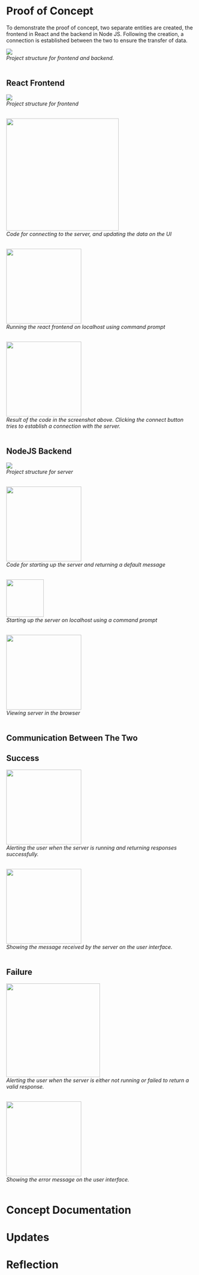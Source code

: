 # Proof of Concept

To demonstrate the proof of concept, two separate entities are created, the frontend in React and the backend in Node JS. Following the creation, a connection is established between the two to ensure the transfer of data.

<img src="./d4_assets/proof-of-concept/project_dir.PNG" /> <br>
_Project structure for frontend and backend._
<br><br>

## React Frontend

<img src="./d4_assets/proof-of-concept/project_dir_react.PNG" /><br>
_Project structure for frontend_
<br><br>

<img src="./d4_assets/proof-of-concept/react_code.PNG" height="300px"/><br>
_Code for connecting to the server, and updating the data on the UI_
<br><br>

<img src="./d4_assets/proof-of-concept/react_start_command.PNG" height="200px"/><br>
_Running the react frontend on localhost using command prompt_
<br><br>

<img src="./d4_assets/proof-of-concept/react_browser.PNG" height="200px"/><br>
_Result of the code in the screenshot above. Clicking the connect button tries to establish a connection with the server._
<br><br>

## NodeJS Backend

<img src="./d4_assets/proof-of-concept/project_dir_server.PNG" /><br>
_Project structure for server_
<br><br>

<img src="./d4_assets/proof-of-concept/server_code.PNG" height="200px"/><br>
_Code for starting up the server and returning a default message_
<br><br>

<img src="./d4_assets/proof-of-concept/server_start_command.PNG" height="100px"/><br>
_Starting up the server on localhost using a command prompt_
<br><br>

<img src="./d4_assets/proof-of-concept/server_browser.PNG" height="200px"/><br>
_Viewing server in the browser_
<br><br>

## Communication Between The Two

## Success

<img src="./d4_assets/proof-of-concept/react_success_alert.PNG" height="200px"/><br>
_Alerting the user when the server is running and returning responses successfully._
<br><br>

<img src="./d4_assets/proof-of-concept/react_success.PNG" height="200px"/><br>
_Showing the message received by the server on the user interface._
<br><br>

## Failure

<img src="./d4_assets/proof-of-concept/react_failed_alert.PNG" height="250px"/><br>
_Alerting the user when the server is either not running or failed to return a valid response._
<br><br>

<img src="./d4_assets/proof-of-concept/react_failed.PNG" height="200px"/><br>
_Showing the error message on the user interface._
<br><br>

# Concept Documentation

# Updates

# Reflection

